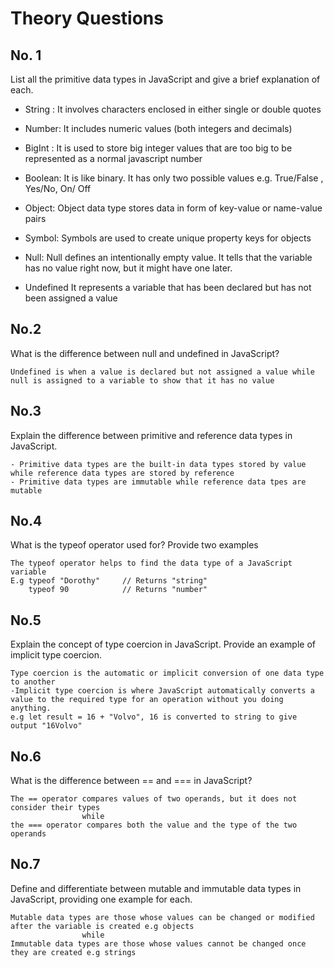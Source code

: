 # Theory Questions

## No. 1
 List all the primitive data types in JavaScript and give a brief explanation of each.

- String : 
    It involves characters enclosed in either single or double quotes

- Number:
    It includes numeric values (both integers and decimals)

- BigInt : 
    It is used to store big integer values that are too big to be represented as a normal javascript number

- Boolean: 
    It is like binary. It has only two possible values e.g. True/False , Yes/No, On/ Off

- Object:
    Object data type stores data in form of key-value or name-value pairs

- Symbol:
    Symbols are used to create unique property keys for objects

- Null:
    Null defines an intentionally empty value. It tells that the variable has no value right now, but it might have one later.

- Undefined
    It represents a variable that has been declared but has not been assigned a value



## No.2
 What is the difference between null and undefined in JavaScript?

    Undefined is when a value is declared but not assigned a value while  null is assigned to a variable to show that it has no value


## No.3
 Explain the difference between primitive and reference data types in JavaScript.

    - Primitive data types are the built-in data types stored by value while reference data types are stored by reference
    - Primitive data types are immutable while reference data tpes are mutable

## No.4
 What is the typeof operator used for? Provide two examples

    The typeof operator helps to find the data type of a JavaScript variable
    E.g typeof "Dorothy"     // Returns "string"
        typeof 90            // Returns "number"


## No.5
 Explain the concept of type coercion in JavaScript. Provide an example of implicit type coercion.

    Type coercion is the automatic or implicit conversion of one data type to another
    -Implicit type coercion is where JavaScript automatically converts a value to the required type for an operation without you doing anything.
    e.g let result = 16 + "Volvo", 16 is converted to string to give output "16Volvo"

## No.6
 What is the difference between == and === in JavaScript?

    The == operator compares values of two operands, but it does not consider their types
                    while  
    the === operator compares both the value and the type of the two operands


## No.7
Define and differentiate between mutable and immutable data types in JavaScript, providing one example for each.

    Mutable data types are those whose values can be changed or modified after the variable is created e.g objects
                    while
    Immutable data types are those whose values cannot be changed once they are created e.g strings 
    
